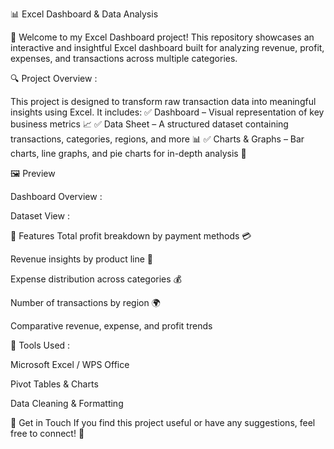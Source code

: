 📊 Excel Dashboard & Data Analysis

🚀 Welcome to my Excel Dashboard project! This repository showcases an interactive and insightful Excel dashboard built for analyzing revenue, profit, expenses, and transactions across multiple categories.

🔍 Project Overview :

This project is designed to transform raw transaction data into meaningful insights using Excel. It includes:
✅ Dashboard – Visual representation of key business metrics 📈
✅ Data Sheet – A structured dataset containing transactions, categories, regions, and more 📊
✅ Charts & Graphs – Bar charts, line graphs, and pie charts for in-depth analysis 🎯


🖼️ Preview

Dashboard Overview : 

Dataset View :

📌 Features
Total profit breakdown by payment methods 💳

Revenue insights by product line 🛒

Expense distribution across categories 💰

Number of transactions by region 🌍

Comparative revenue, expense, and profit trends


🔧 Tools Used : 

Microsoft Excel / WPS Office

Pivot Tables & Charts

Data Cleaning & Formatting

📩 Get in Touch
If you find this project useful or have any suggestions, feel free to connect! 🚀

